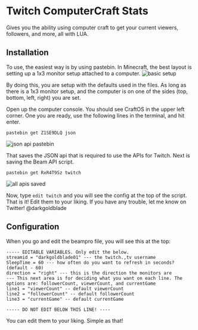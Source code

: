 # Twitch ComputerCraft Stats
Gives you the ability using computer craft to get your current viewers, followers, and more, all with LUA.

## Installation ##
To use, the easiest way is by using pastebin. In Minecraft, the best layout is setting up a 1x3 monitor setup attached to a computer.
![basic setup](https://github.com/darkgoldblade01/Twitch-ComputerCraft-Stats/blob/master/images/basic-setup.png)

By doing this, you are setup with the defaults used in the files. As long as there is a 1x3 monitor setup, and the computer is on one of the sides (top, bottom, left, right) you are set.

Open up the computer console. You should see CraftOS in the upper left corner. One you are ready, use the following lines in the terminal, and hit enter.

`pastebin get Z1SE9DLQ json`

![json api pastebin](https://github.com/darkgoldblade01/Twitch-ComputerCraft-Stats/blob/master/images/json-api-pastebin.png)

That saves the JSON api that is required to use the APIs for Twitch. Next is saving the Beam API script.

`pastebin get RxR4T9Sz twitch`

![all apis saved](https://github.com/darkgoldblade01/Twitch-ComputerCraft-Stats/blob/master/images/all-apis-saved.png)

Now, type `edit twitch` and you will see the config at the top of the script. That is it! Edit them to your liking. If you have any trouble, let me know on Twitter! @darkgoldblade


## Configuration ##
When you go and edit the beampro file, you will see this at the top:

```
----- EDITABLE VARIABLES. Only edit the below.
streamid = "darkgoldblade01" --- the twitch.,tv username
SleepTime = 60 --- how often do you want to refresh in seconds? (default - 60)
direction = "right" --- this is the direction the monitors are
--- This next area is for deciding what you want on each line. The options are: followerCount, viewerCount, and currentGame
line1 = "viewerCount" -- default viewerCount
line2 = "followerCount" -- default followerCount
line3 = "currentGame" -- default currentGame

----- DO NOT EDIT BELOW THIS LINE! ----
```

You can edit them to your liking. Simple as that! 
